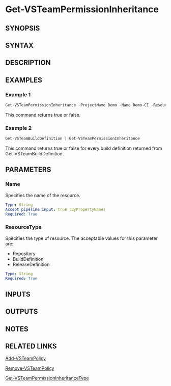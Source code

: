 <!-- #include "./common/header.md" -->

# Get-VSTeamPermissionInheritance

## SYNOPSIS

<!-- #include "./synopsis/Get-VSTeamPermissionInheritance.md" -->

## SYNTAX

## DESCRIPTION

<!-- #include "./synopsis/Get-VSTeamPermissionInheritance.md" -->

## EXAMPLES

### Example 1

```powershell
Get-VSTeamPermissionInheritance -ProjectName Demo -Name Demo-CI -ResourceType BuildDefinition
```

This command returns true or false.

### Example 2

```powershell
Get-VSTeamBuildDefinition | Get-VSTeamPermissionInheritance
```

This command returns true or false for every build definition returned from Get-VSTeamBuildDefinition.

## PARAMETERS

### Name

Specifies the name of the resource.

```yaml
Type: String
Accept pipeline input: true (ByPropertyName)
Required: True
```

### ResourceType

Specifies the type of resource. The acceptable values for this parameter are:

- Repository
- BuildDefinition
- ReleaseDefinition

```yaml
Type: String
Required: True
```

<!-- #include "./params/projectName.md" -->

## INPUTS

## OUTPUTS

## NOTES

<!-- #include "./common/prerequisites.md" -->

## RELATED LINKS



[Add-VSTeamPolicy](Add-VSTeamPolicy.md)

[Remove-VSTeamPolicy](Remove-VSTeamPolicy.md)

[Get-VSTeamPermissionInheritanceType](Get-VSTeamPermissionInheritanceType.md)
